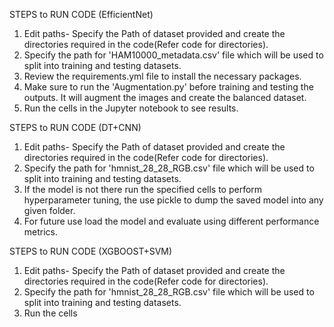 STEPS to RUN CODE (EfficientNet)


1. Edit paths- Specify the Path of dataset provided and create the directories required in the code(Refer code for directories).
2. Specify the path for 'HAM10000_metadata.csv' file which will be used to split into training and testing datasets.
3. Review the requirements.yml file to install the necessary packages.
4. Make sure to run the 'Augmentation.py' before training and testing the outputs. It will augment the images and create the balanced dataset.
5. Run the cells in the Jupyter notebook to see results.

STEPS to RUN CODE (DT+CNN)

1. Edit paths- Specify the Path of dataset provided and create the directories required in the code(Refer code for directories).
2. Specify the path for 'hmnist_28_28_RGB.csv' file which will be used to split into training and testing datasets.
3. If the model is not there run the specified cells to perform hyperparameter tuning, the use pickle to dump the saved model into any given folder.
4. For future use load the model and evaluate using different performance metrics.

STEPS to RUN CODE (XGBOOST+SVM)

1. Edit paths- Specify the Path of dataset provided and create the directories required in the code(Refer code for directories).
2. Specify the path for 'hmnist_28_28_RGB.csv' file which will be used to split into training and testing datasets.
3. Run the cells


